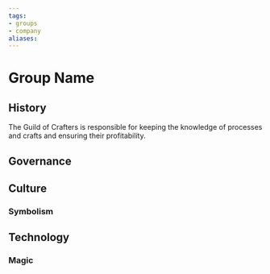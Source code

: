 ```yaml
---
tags: 
- groups
- company
aliases:
---
```


# Group Name
## History
The Guild of Crafters is responsible for keeping the knowledge of processes and crafts and ensuring their profitability.
## Governance
## Culture
### Symbolism
## Technology
### Magic